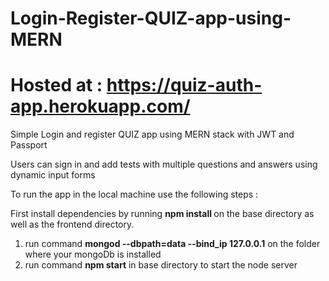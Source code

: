 # Login-Register-QUIZ-app-using-MERN

# Hosted at : https://quiz-auth-app.herokuapp.com/
Simple Login and register QUIZ app using MERN stack with JWT and Passport

Users can sign in and add tests with multiple questions and answers using dynamic input forms

To run the app in the local machine use the following steps :

First install dependencies by running <b>npm install </b> on the base directory as well as the frontend directory.

1. run command <b>mongod --dbpath=data --bind_ip 127.0.0.1</b> on the folder where your mongoDb is installed
2. run command <b>npm start</b> in base directory to start the node server
